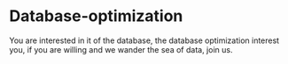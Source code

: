 Database-optimization
=====================

You are interested in it of the database, the database optimization interest you, if you are willing and we wander the sea of data, join us.

